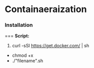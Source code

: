 # Containaeraization
### Installation
===
**Script:**
1. curl -sSl https://get.docker.com/ | sh
- chmod +x
- ./"filename".sh